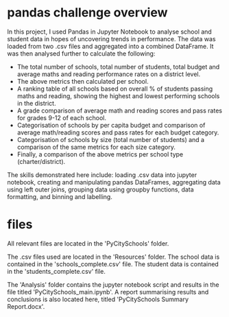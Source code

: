 # pandas challenge overview

In this project, I used Pandas in Jupyter Notebook to analyse school and student data in hopes of uncovering trends in performance.
The data was loaded from two .csv files and aggregated into a combined DataFrame. It was then analysed further to calculate the following:
- The total number of schools, total number of students, total budget and average maths and reading performance rates on a district level.
- The above metrics then calculated per school.
- A ranking table of all schools based on overall % of students passing maths and reading, showing the highest and lowest performing schools in the district.
- A grade comparison of average math and reading scores and pass rates for grades 9-12 of each school.
- Categorisation of schools by per capita budget and comparison of average math/reading scores and pass rates for each budget category.
- Categorisation of schools by size (total number of students) and a comparison of the same metrics for each size category.
- Finally, a comparison of the above metrics per school type (charter/district).

The skills demonstrated here include: loading .csv data into jupyter notebook, creating and manipulating pandas DataFrames, aggregating data using left outer joins, grouping data using groupby functions, data formatting, and binning and labelling.

# files

All relevant files are located in the 'PyCitySchools' folder.

The .csv files used are located in the 'Resources' folder. 
The school data is contained in the 'schools_complete.csv' file.
The student data is contained in the 'students_complete.csv' file.

The 'Analysis' folder contains the jupyter notebook script and results in the file titled 'PyCitySchools_main.ipynb'.
A report summarising results and conclusions is also located here, titled 'PyCitySchools Summary Report.docx'.
